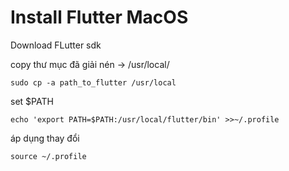 # Install Flutter MacOS
Download FLutter sdk

copy thư mục đã giải nén -> /usr/local/
```
sudo cp -a path_to_flutter /usr/local
```

set $PATH
```
echo 'export PATH=$PATH:/usr/local/flutter/bin' >>~/.profile
```

áp dụng thay đổi
```
source ~/.profile
```
